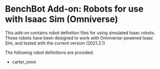 # BenchBot Add-on: Robots for use with Isaac Sim (Omniverse)

This add-on contains robot definition files for using simulated Isaac robots. These robots have been designed to work with Omniverse-powered Isaac Sim, and tested with the current version (2021.2.1)

The following robot definitions are provided:

- carter_omni
